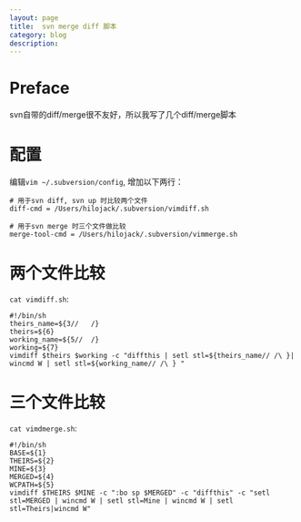 ```yaml
---
layout: page
title:	svn merge diff 脚本
category: blog
description: 
---
```

# Preface
svn自带的diff/merge很不友好，所以我写了几个diff/merge脚本

# 配置
编辑`vim ~/.subversion/config`, 增加以下两行：

	# 用于svn diff, svn up 时比较两个文件
	diff-cmd = /Users/hilojack/.subversion/vimdiff.sh 

	# 用于svn merge 时三个文件做比较
	merge-tool-cmd = /Users/hilojack/.subversion/vimmerge.sh

# 两个文件比较
`cat vimdiff.sh`:

	#!/bin/sh
	theirs_name=${3//	/}
	theirs=${6}
	working_name=${5//	/}
	working=${7}
	vimdiff $theirs $working -c "diffthis | setl stl=${theirs_name// /\ }| wincmd W | setl stl=${working_name// /\ } "

# 三个文件比较
`cat vimdmerge.sh`:

	#!/bin/sh
	BASE=${1}
	THEIRS=${2}
	MINE=${3}
	MERGED=${4}
	WCPATH=${5}
	vimdiff $THEIRS $MINE -c ":bo sp $MERGED" -c "diffthis" -c "setl stl=MERGED | wincmd W | setl stl=Mine | wincmd W | setl stl=Theirs|wincmd W"
